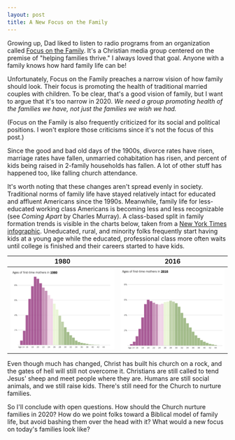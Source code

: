 ```yaml
---
layout: post
title: A New Focus on the Family
---
```


Growing up, Dad liked to listen to radio programs from an organization called [Focus on the Family](https://en.wikipedia.org/wiki/Focus_on_the_Family). It's a Christian media group centered on the premise of "helping families thrive." I always loved that goal. Anyone with a family knows how hard family life can be!

Unfortunately, Focus on the Family preaches a narrow vision of how family should look. Their focus is promoting the health of traditional married couples with children. To be clear, that's a good vision of family, but I want to argue that it's too narrow in 2020. _We need a group promoting health of the families we have, not just the families we wish we had._

(Focus on the Family is also frequently criticized for its social and political positions.  I won't explore those criticisms since it's not the focus of this post.)

Since the good and bad old days of the 1900s, divorce rates have risen, marriage rates have fallen, unmarried cohabitation has risen, and percent of kids being raised in 2-family households has fallen. A lot of other stuff has happened too, like falling church attendance. 

It's worth noting that these changes aren't spread evenly in society. Traditional norms of family life have stayed relatively intact for educated and affluent Americans since the 1990s. Meanwhile, family life for less-educated working class Americans is becoming less and less recognizable (see _Coming Apart_ by Charles Murray). A class-based split in family formation trends is visible in the charts below, taken from a [New York Times infographic](https://www.nytimes.com/interactive/2018/08/04/upshot/up-birth-age-gap.html). Uneducated, rural, and minority folks frequently start having kids at a young age while the educated, professional class more often waits until college is finished and their careers started to have kids.


1980             |  2016
:-------------------------:|:-------------------------:
| ![_config.yml](/images/Mothers_Age_1980.png)  |  ![_config.yml](/images/Mothers_Age_2016.png) |

Even though much has changed, Christ has built his church on a rock, and the gates of hell will still not overcome it. Christians are still called to tend Jesus' sheep and meet people where they are. Humans are still social animals, and we still raise kids. There's still need for the Church to nurture families. 

So I'll conclude with open questions. How should the Church nurture families in 2020? How do we point folks toward a Biblical model of family life, but avoid bashing them over the head with it? What would a new focus on today's families look like?
